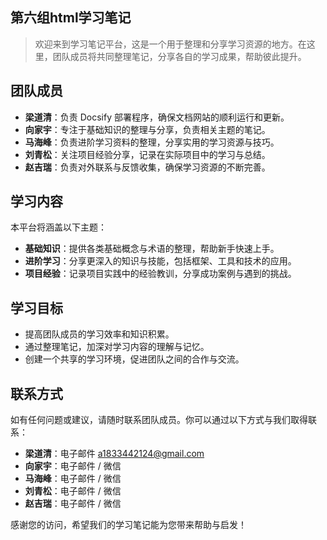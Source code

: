 ## 第六组html学习笔记

>欢迎来到学习笔记平台，这是一个用于整理和分享学习资源的地方。在这里，团队成员将共同整理笔记，分享各自的学习成果，帮助彼此提升。

## 团队成员
- **梁道清**：负责 Docsify 部署程序，确保文档网站的顺利运行和更新。
- **向家宇**：专注于基础知识的整理与分享，负责相关主题的笔记。
- **马海峰**：负责进阶学习资料的整理，分享实用的学习资源与技巧。
- **刘青松**：关注项目经验分享，记录在实际项目中的学习与总结。
- **赵吉瑞**：负责对外联系与反馈收集，确保学习资源的不断完善。

## 学习内容
本平台将涵盖以下主题：
- **基础知识**：提供各类基础概念与术语的整理，帮助新手快速上手。
- **进阶学习**：分享更深入的知识与技能，包括框架、工具和技术的应用。
- **项目经验**：记录项目实践中的经验教训，分享成功案例与遇到的挑战。

## 学习目标
- 提高团队成员的学习效率和知识积累。
- 通过整理笔记，加深对学习内容的理解与记忆。
- 创建一个共享的学习环境，促进团队之间的合作与交流。

## 联系方式
如有任何问题或建议，请随时联系团队成员。你可以通过以下方式与我们取得联系：
- **梁道清**：电子邮件 a1833442124@gmail.com
- **向家宇**：电子邮件 / 微信
- **马海峰**：电子邮件 / 微信
- **刘青松**：电子邮件 / 微信
- **赵吉瑞**：电子邮件 / 微信

感谢您的访问，希望我们的学习笔记能为您带来帮助与启发！
